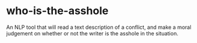 # who-is-the-asshole

An NLP tool that will read a text description of a conflict, and make a moral judgement on whether or not the writer is the asshole in the situation.
